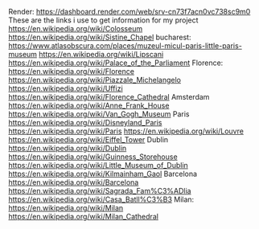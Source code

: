 Render: https://dashboard.render.com/web/srv-cn73f7acn0vc738sc9m0
These are the links i use to get information for my project
https://en.wikipedia.org/wiki/Colosseum
https://en.wikipedia.org/wiki/Sistine_Chapel
bucharest:
https://www.atlasobscura.com/places/muzeul-micul-paris-little-paris-museum
https://en.wikipedia.org/wiki/Lipscani
https://en.wikipedia.org/wiki/Palace_of_the_Parliament
Florence:
https://en.wikipedia.org/wiki/Florence
https://en.wikipedia.org/wiki/Piazzale_Michelangelo
https://en.wikipedia.org/wiki/Uffizi
https://en.wikipedia.org/wiki/Florence_Cathedral
Amsterdam
https://en.wikipedia.org/wiki/Anne_Frank_House
https://en.wikipedia.org/wiki/Van_Gogh_Museum
Paris
https://en.wikipedia.org/wiki/Disneyland_Paris
https://en.wikipedia.org/wiki/Paris
https://en.wikipedia.org/wiki/Louvre
https://en.wikipedia.org/wiki/Eiffel_Tower
Dublin
https://en.wikipedia.org/wiki/Dublin
https://en.wikipedia.org/wiki/Guinness_Storehouse
https://en.wikipedia.org/wiki/Little_Museum_of_Dublin
https://en.wikipedia.org/wiki/Kilmainham_Gaol
Barcelona
https://en.wikipedia.org/wiki/Barcelona
https://en.wikipedia.org/wiki/Sagrada_Fam%C3%ADlia
https://en.wikipedia.org/wiki/Casa_Batll%C3%B3
Milan:
https://en.wikipedia.org/wiki/Milan
https://en.wikipedia.org/wiki/Milan_Cathedral
